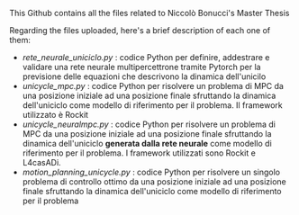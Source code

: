 
This Github contains all the files related to Niccolò Bonucci's Master Thesis

Regarding the files uploaded, here's a brief description of each one of them:
- *rete_neurale_uniciclo.py* : codice Python per definire, addestrare e validare una rete neurale multipercettrone tramite Pytorch per la previsione delle equazioni che descrivono la dinamica dell'unicilo
- *unicycle_mpc.py* :  codice Python per risolvere un problema di MPC da una posizione iniziale ad una posizione finale sfruttando la dinamica dell'uniciclo come modello di riferimento per il problema. Il framework utilizzato è Rockit
- *unicycle_neuralmpc.py* :  codice Python per risolvere un problema di MPC da una posizione iniziale ad una posizione finale sfruttando la dinamica dell'uniciclo **generata dalla rete neurale** come modello di riferimento per il problema. I framework utilizzati sono Rockit e L4casADi.
- *motion_planning_unicycle.py* : codice Python per risolvere un singolo problema di controllo ottimo da una posizione iniziale ad una posizione finale sfruttando la dinamica dell'uniciclo come modello di riferimento per il problema
